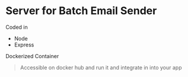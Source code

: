 # Server for Batch Email Sender

Coded in

- Node
- Express

Dockerized Container

> Accessible on docker hub and run it and integrate in into your app
